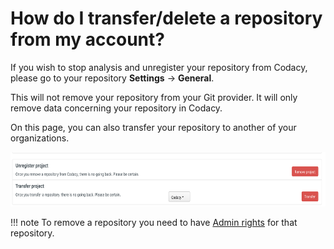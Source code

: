# How do I transfer/delete a repository from my account?

If you wish to stop analysis and unregister your repository from Codacy, please go to your repository **Settings** -> **General**.

This will not remove your repository from your Git provider. It will only remove data concerning your repository in Codacy.

On this page, you can also transfer your repository to another of your organizations.

<img src="/v1.5/images/Screen_Shot_2016-12-06_at_16.37.02.png" width="694" height="87" />

!!! note
    To remove a repository you need to have [Admin rights](/hc/en-us/articles/207280189-Administrative-Permissions) for that repository. 
